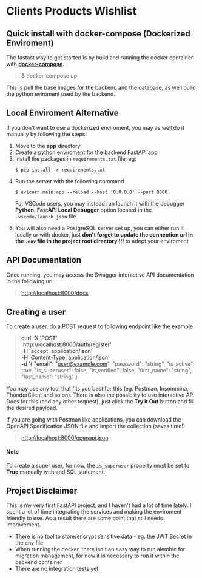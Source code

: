 # Clients Products Wishlist

## Quick install with docker-compose (Dockerized Enviroment)
The fastast way to get started is by build and running the docker container with **<a href="https://docs.docker.com/compose/install/">docker-compose</a>**.
>$ docker-compose up

This is pull the base images for the backend and the database, as well build the python eviroment used by the backend.

## Local Enviroment Alternative
If you don't want to use a dockerized enviroment, you may as well do it manually by following the steps:

<ol>
<li>
    Move to the <b>app</b> directory
</li>

<li>
    Create a <a href="https://docs.python.org/3/tutorial/venv.html">python  enviroment</a> for the backend <a href="https://fastapi.tiangolo.com/">FastAPI</a> app
</li>

<li>
    Install the packages in <code>requirements.txt</code> file, eg:

    $ pip install -r requirements.txt

</li>

<li>
    Run the server with the following command

    $ uvicorn main:app --reload --host '0.0.0.0' --port 8000

For VSCode users, you may instead run launch it with the debugger **Python: FastAPI Local Debugger** option located in the <code>.vscode/launch.json</code> file
</li>

<li>
    You will also need a PostgreSQL server set up, you can either run it locally or with docker, just <b>don't forget to update the connection url in the <code>.env</code> file  in the project root directory !!!</b> to adept your enviroment
</li>
</ol>


## API Documentation
Once running, you may access the Swagger interactive API documentation in the following url:
> <a href="http://localhost:8000/docs">http://localhost:8000/docs<a/>


## Creating a user
To create a user, do a POST request to following endpoint like the example:
> curl -X 'POST' \
  'http://localhost:8000/auth/register' \
  -H 'accept: application/json' \
  -H 'Content-Type: application/json' \
  -d '{
  "email": "user@example.com",
  "password": "string",
  "is_active": true,
  "is_superuser": false,
  "is_verified": false,
  "first_name": "string",
  "last_name": "string"
}

You may use any tool that fits you best for this (eg. Postman, Insommina, ThunderClient and so on). There is also the possiblity to use interactive API Docs for this (and any other request), just click the <b>Try it Out</b> button and fill the desired payload.

If you are going with Postman like applications, you can download the OpenAPI Specification JSON file and import the collection (saves time!)
> <a href="http://localhost:8000//openapi.json">http://localhost:8000/openapi.json</a>

#### Note
To create a super user, for now, the `is_superuser` property must be set to **True** manually with and SQL statement.


## Project Disclaimer
This is my very first FastAPI project, and I haven't had a lot of time lately. I spent a lot of time integrating the services and making the enviroment friendly to use. As a result there are some point that still needs improvement.
<ul>
<li>There is no tool to store/encrypt sensitive data - eg. the JWT Secret in the env file</li>
<li>When running the docker, there isn't an easy way to run alembic for migration management, for now it is necessary to run it within the backend container </li>
<li>There are no integration tests yet</li>
</ul>